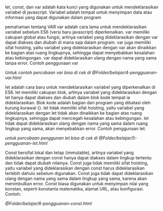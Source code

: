 let, const, dan var adalah kata kunci yang digunakan untuk mendeklarasikan variabel di javascript. Variabel adalah tempat untuk menyimpan data atau informasi yang dapat digunakan dalam program

pemahaman tentang VAR
var adalah cara lama untuk mendeklarasikan variabel sebelum ES6 (versi baru javascript) diperkenalkan. var memiliki cakupan global atau fungsi, artinya variabel yang dideklarasikan dengan var dapat diakses dan diubah di mana saja dalam program. var juga memiliki sifat hoisting, yaitu variabel yang dideklarasikan dengan var akan dinaikkan ke bagian atas ruang lingkupnya, sehingga dapat menyebabkan kesalahan atau kebingungan. var dapat dideklarasikan ulang dengan nama yang sama tanpa error. Contoh penggunaan var

*Untuk contoh percobaan var bisa di cek di @Folder/belajar/4-pengguanan-var.html*

let adalah cara baru untuk mendeklarasikan variabel yang diperkenalkan di ES6. let memiliki cakupan blok, artinya variabel yang dideklarasikan dengan let hanya dapat diakses dan diubah dalam blok kode tempat ia dideklarasikan. Blok kode adalah bagian dari program yang dibatasi oleh kurung kurawal {}. let tidak memiliki sifat hoisting, yaitu variabel yang dideklarasikan dengan let tidak akan dinaikkan ke bagian atas ruang lingkupnya, sehingga dapat mencegah kesalahan atau kebingungan. let tidak dapat dideklarasikan ulang dengan nama yang sama dalam ruang lingkup yang sama, akan menyebabkan error. Contoh penggunaan let:

*untuk percobaan penggunan let bisa di cek di @Folder/belajar/5-pengguanan-let.html*

Const bersifat lokal dan tetap (immutable), artinya variabel yang dideklarasikan dengan const hanya dapat diakses dalam lingkup tertentu dan tidak dapat diubah nilainya. Const juga tidak memiliki sifat hoisting, yaitu variabel yang dideklarasikan dengan const harus dideklarasikan terlebih dahulu sebelum digunakan. Const juga tidak dapat dideklarasikan ulang dengan nama yang sama dalam lingkup yang sama, karena akan menimbulkan error. Const biasa digunakan untuk menyimpan nilai yang konstan, seperti konstanta matematika, alamat URL, atau konfigurasi. Contoh:

*@Folder/belajar/6-pengguanan-const.html*
